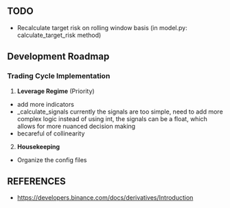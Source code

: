 ## TODO
- Recalculate target risk on rolling window basis (in model.py: calculate_target_risk method)

## Development Roadmap

### Trading Cycle Implementation

1. **Leverage Regime** (Priority)
  - add more indicators
  - _calculate_signals
    currently the signals are too simple, need to add more complex logic
    instead of using int, the signals can be a float, which allows for more nuanced decision making
  - becareful of collinearity

2. **Housekeeping**
  - Organize the config files

## REFERENCES
- https://developers.binance.com/docs/derivatives/Introduction